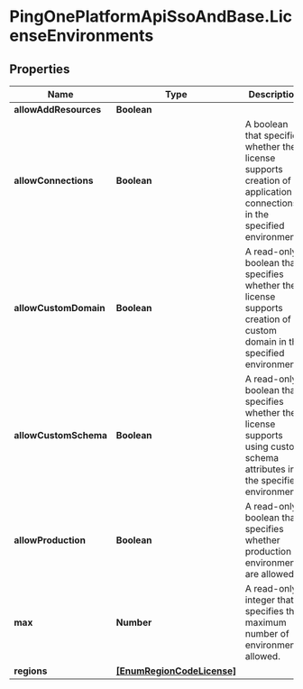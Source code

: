 # PingOnePlatformApiSsoAndBase.LicenseEnvironments

## Properties

Name | Type | Description | Notes
------------ | ------------- | ------------- | -------------
**allowAddResources** | **Boolean** |  | [optional] 
**allowConnections** | **Boolean** | A boolean that specifies whether the license supports creation of application connections in the specified environment. | [optional] 
**allowCustomDomain** | **Boolean** | A read-only boolean that specifies whether the license supports creation of a custom domain in the specified environment. | [optional] 
**allowCustomSchema** | **Boolean** | A read-only boolean that specifies whether the license supports using custom schema attributes in the specified environment. | [optional] 
**allowProduction** | **Boolean** | A read-only boolean that specifies whether production environments are allowed. | [optional] 
**max** | **Number** | A read-only integer that specifies the maximum number of environments allowed. | [optional] 
**regions** | [**[EnumRegionCodeLicense]**](EnumRegionCodeLicense.md) |  | [optional] 


